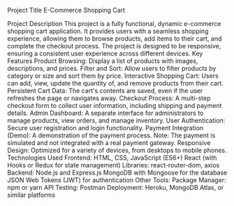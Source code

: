 Project Title
E-Commerce Shopping Cart

Project Description
This project is a fully functional, dynamic e-commerce shopping cart application. It provides users with a seamless shopping experience, allowing them to browse products, add items to their cart, and complete the checkout process. The project is designed to be responsive, ensuring a consistent user experience across different devices. 
Key Features
Product Browsing: Display a list of products with images, descriptions, and prices.
Filter and Sort: Allow users to filter products by category or size and sort them by price.
Interactive Shopping Cart: Users can add, view, update the quantity of, and remove products from their cart.
Persistent Cart Data: The cart's contents are saved, even if the user refreshes the page or navigates away.
Checkout Process: A multi-step checkout form to collect user information, including shipping and payment details.
Admin Dashboard: A separate interface for administrators to manage products, view orders, and manage inventory.
User Authentication: Secure user registration and login functionality.
Payment Integration (Demo): A demonstration of the payment process. Note: The payment is simulated and not integrated with a real payment gateway.
Responsive Design: Optimized for a variety of devices, from desktops to mobile phones. 
Technologies Used
Frontend:
HTML, CSS, JavaScript (ES6+)
React (with Hooks or Redux for state management)
Libraries: react-router-dom, axios
Backend:
Node.js and Express.js
MongoDB with Mongoose for the database
JSON Web Tokens (JWT) for authentication
Other Tools:
Package Manager: npm or yarn
API Testing: Postman
Deployment: Heroku, MongoDB Atlas, or similar platforms 

